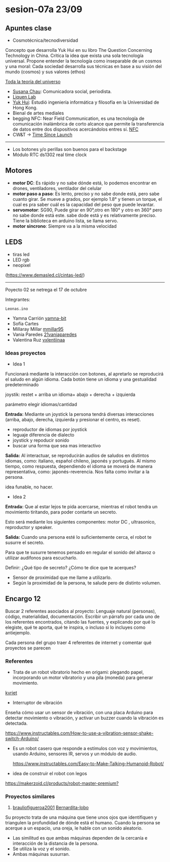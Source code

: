 # sesion-07a 23/09

## Apuntes clase

- Cosmotécnica/tecnodiversidad
  
Concepto que desarrolla Yuk Hui en su libro The Question Concerning Technology in China. Critica la idea que exista una sola tecnología universal. Propone entender la tecnología como inseparable de un cosmos y una moral: Cada sociedad desarrolla sus técnicas en base a su visión del mundo (cosmos) y sus valores (ethos)

[Toda la teoría del universo](https://www.instagram.com/_todalateoriadeluniverso/)

- [Susana Chau](https://www.linkedin.com/in/susana-chau/?originalSubdomain=cl): Comunicadora social, periodista.
- [Liquen Lab](https://liquenlab.cl/)
- [Yuk Hui](https://cajanegraeditora.com.ar/autores/?autor=hui-yuk): Estudió ingeniería informática y filosofía en la Universidad de Hong Kong.
- Bienal de artes mediales
- begging NFC: Near Field Communication, es una tecnología de comunicación inalámbrica de corto alcance que permite la transferencia de datos entre dos dispositivos acercándolos entres sí. [NFC](https://www.amazon.com/Beginning-NFC-Communication-Arduino-PhoneGap/dp/1449372066)
- CW&T -> [Time Since Launch](https://cwandt.com/products/time-since-launch)
  
---

- Los botones y/o perillas son buenos para el backstage
- Módulo RTC ds1302 real time clock

## Motores

- **motor DC**: Es rápido y no sabe dónde está, lo podemos encontrar en drones, ventiladores, ventilador del celular
- **motor paso a paso**: Es lento, preciso y no sabe donde está, pero sabe cuanto girar. Se mueve a grados, por ejemplo 1.8° y tienen un torque, el cual es pra saber cuál es la capacidad del peso que puede levantar.
- **servomotor**: SG90, Puede girar en 90°,otro en 180° y otro en 360° pero no sabe donde está este. sabe dode está y es relativamente preciso. Tiene la biblioteca en arduino lista, se llama servo.
- **motor sincrono**: Siempre va a la misma velocidad

## LEDS

- tiras led
- LED rgb
- neopixel
  
(<https://www.demasled.cl/cintas-led/>)

---
Poyecto 02 se netrega el 17 de octubre

Integrantes:

`Leonas.ino`

- Yamna Carrión [yamna-bit](https://github.com/sofiacartes/dis8645-2025-02-procesos/tree/main/04-yamna-bit)
- Sofía Cartes
- Millaray Millar
[mmillar95](https://github.com/sofiacartes/dis8645-2025-02-procesos/tree/main/14-mmillar95)
- Vania Paredes
 [21vaniaparedes](https://github.com/sofiacartes/dis8645-2025-02-procesos/tree/main/21-vaniaparedes)
- Valentina Ruz [vxlentiinaa](https://github.com/sofiacartes/dis8645-2025-02-procesos/tree/main/26-vxlentiinaa)

### Ideas proyectos

- Idea 1

Funcionará mediante la interacción con botones, al apretarlo se reproducirá el saludo en algún idioma. Cada botón tiene un idioma y una gestualidad predeterminado

joystik: restet + arriba un idioma+ abajo + derecha + izquierda

parámetro elegir idiomas/cantidad

**Entrada:** Mediante un joystick la persona tendrá diversas interacciones (arriba, abajo, derecha, izquierda y presionar el centro, es reset).

- reproductor de idiomas  por joystick
- leguaje diferencia de dialecto
- joystick y repoducir sonido
- buscar una forma que sea mas interactivo

**Salida:** Al interactuar, se reproducirán audios de saludos en distintos idiomas, como: italiano, español chileno, japonés y portugués. Al mismo tiempo, como respuesta, dependiendo el idioma se moverá de manera representativa, como: japonés-reverencia.
Nos falta como invitar a la persona.

idea funable, no hacer.

- Idea 2

**Entrada:** Que al estar lejos te pida acercarse, mientras el robot tendra un movimiento tiritando, para poder contarte un secreto.

Esto será mediante los siguientes componentes: motor DC , ultrasonico, reproductor y speaker.

**Salida:** Cuando una persona esté lo suficientemente cerca, el robot te susurre el secreto.

Para que te susurre tenemos pensado en regular el sonido del altavoz o utilizar audifonos para escucharlo.

Definir: ¿Qué tipo de secreto? ¿Cómo te dice que te acerques?

- Sensor de proximidad que me llame a utilizarlo.
- Según la proximidad de la persona, te salude pero de distinto volumen.

## Encargo 12

Buscar 2 referentes asociados al proyecto: Lenguaje natural (personas), código, materialidad, documentación.
Escribir un párrafo por cada uno de los referentes encontrados, citando las fuentes, y explicando por qué lo elegiste, qué te aporta, qué te inspira, o incluso si lo incluyes como antiejemplo.

Cada persona del  grupo traer 4 referentes de internet y comentar qué proyectos se parecen

### Referentes
  
- Trata de un robot vibratorio hecho en origami: plegando papel, incorporando un motor vibratorio y una pila (moneda) para generar movimiento.

[kvriet](https://github.com/kvriet/Origami-vibration-robot)

- Interruptor de vibración
  
Enseña cómo usar un sensor de vibración, con una placa Arduino para detectar movimiento o vibración, y activar un buzzer cuando la vibración es detectada.

<https://www.instructables.com/How-to-use-a-vibration-sensor-shake-switch-Arduino/>

- Es un robot casero que responde a estímulos con voz y movimientos, usando Arduino, sensores IR, servos y un módulo de audio.
  
  <https://www.instructables.com/Easy-to-Make-Talking-Humanoid-Robot/>

- idea de construir el robot con legos
  
 <https://makerzoid.cl/products/robot-master-premium?>

 ### Proyectos similares

 1. [brauliofigueroa2001](https://github.com/disenoUDP/dis8645-2025-02-procesos/tree/main/10-brauliofigueroa2001/sesion-07a) [Bernardita-lobo](https://github.com/disenoUDP/dis8645-2025-02-procesos/tree/main/13-Bernardita-lobo/sesion-07a) 
 
Su proyecto trata de una máquina que tiene unos ojos que identifiquen y triangulen la profundidad de dónde está el humano. Cuando la persona se acerque a un espacio, una oreja, le hable con un sonido aleatorio.

- Las similitud es que ambas máquinas dependen de la cercanía e interacción de la distancia de la persona.
- Se utiliza la voz y el sonido.
- Ambas máquinas susurran.

